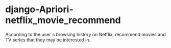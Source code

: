 # django-Apriori-netflix_movie_recommend
According to the user`s browsing history on Netflix, recommend movies and TV series that they may be interested in.
